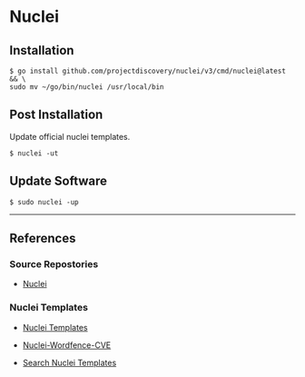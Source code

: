 # Nuclei

## Installation

```
$ go install github.com/projectdiscovery/nuclei/v3/cmd/nuclei@latest && \
sudo mv ~/go/bin/nuclei /usr/local/bin
```

## Post Installation

Update official nuclei templates.

```
$ nuclei -ut
```

## Update Software

```
$ sudo nuclei -up
```

---
## References

### Source Repostories

- [Nuclei](https://github.com/projectdiscovery/nuclei)

### Nuclei Templates

- [Nuclei Templates](https://github.com/projectdiscovery/nuclei-templates)

- [Nuclei-Wordfence-CVE](https://github.com/topscoder/nuclei-wordfence-cve)

- [Search Nuclei Templates](https://nuclei-templates.netlify.app/)